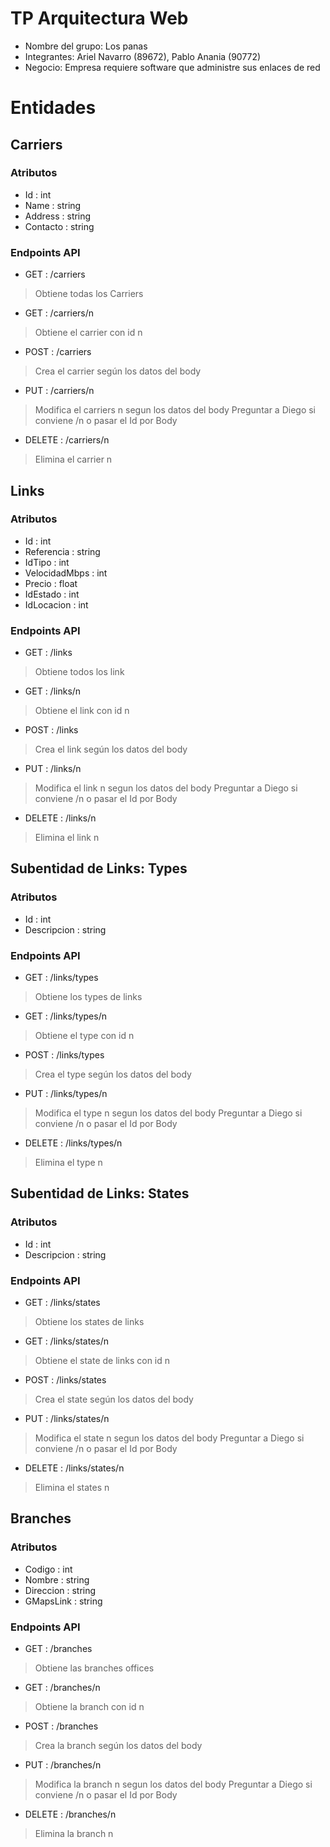 # TP Arquitectura Web
* Nombre del grupo: Los panas
* Integrantes: Ariel Navarro (89672), Pablo Anania (90772)
* Negocio: Empresa requiere software que administre sus enlaces de red

# Entidades
## Carriers
### Atributos
* Id : int
* Name : string
* Address : string
* Contacto : string
### Endpoints API
* GET : /carriers
> Obtiene todas los Carriers
* GET : /carriers/n
> Obtiene el carrier con id n
* POST : /carriers
> Crea el carrier según los datos del body
* PUT : /carriers/n
> Modifica el carriers n segun los datos del body
> Preguntar a Diego si conviene /n o pasar el Id por Body
* DELETE : /carriers/n
> Elimina el carrier n

## Links
### Atributos
* Id : int
* Referencia : string
* IdTipo : int
* VelocidadMbps : int
* Precio : float
* IdEstado : int
* IdLocacion : int
### Endpoints API
* GET : /links
> Obtiene todos los link
* GET : /links/n
> Obtiene el link con id n
* POST : /links
> Crea el link según los datos del body
* PUT : /links/n
> Modifica el link n segun los datos del body
> Preguntar a Diego si conviene /n o pasar el Id por Body
* DELETE : /links/n
> Elimina el link n

## Subentidad de Links: Types
### Atributos
* Id : int
* Descripcion : string
### Endpoints API
* GET : /links/types
> Obtiene los types de links
* GET : /links/types/n
> Obtiene el type con id n
* POST : /links/types
> Crea el type según los datos del body
* PUT : /links/types/n
> Modifica el type n segun los datos del body
> Preguntar a Diego si conviene /n o pasar el Id por Body
* DELETE : /links/types/n
> Elimina el type n

## Subentidad de Links: States
### Atributos
* Id : int
* Descripcion : string
### Endpoints API
* GET : /links/states
> Obtiene los states de links
* GET : /links/states/n
> Obtiene el state de links con id n
* POST : /links/states
> Crea el state según los datos del body
* PUT : /links/states/n
> Modifica el state n segun los datos del body
> Preguntar a Diego si conviene /n o pasar el Id por Body
* DELETE : /links/states/n
> Elimina el states n

## Branches
### Atributos
* Codigo : int
* Nombre : string
* Direccion : string
* GMapsLink : string
### Endpoints API
* GET : /branches
> Obtiene las branches offices
* GET : /branches/n
> Obtiene la branch con id n
* POST : /branches
> Crea la branch según los datos del body
* PUT : /branches/n
> Modifica la branch n segun los datos del body
> Preguntar a Diego si conviene /n o pasar el Id por Body
* DELETE : /branches/n
> Elimina la branch n

